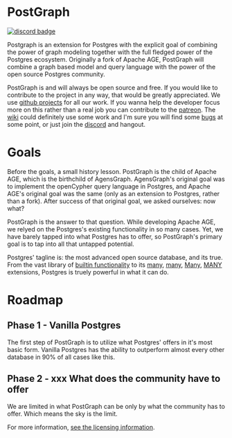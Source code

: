 # PostGraph

[![discord badge](https://img.shields.io/discord/1036610864071053413?label=discord&logo=discord&style=plastic)](https://discord.gg/KDTTx2vz2m)

Postgraph is an extension for Postgres with the explicit goal of combining the power of graph modeling together with the full fledged power of the Postgres ecosystem. Originally a fork of Apache AGE, PostGraph will combine a graph based model and query language with the power of the open source Postgres community.

PostGraph is and will always be open source and free. If you would like to contribute to the project in any way, that would be greatly appreciated. We use [github projects](https://github.com/PostGraphDB/postgraph/projects?query=is%3Aopen) for all our work. If you wanna help the developer focus more on this rather than a real job you can contribute to the [patreon](https://www.patreon.com/PostGraph). The [wiki](https://github.com/PostGraphDB/postgraph/wiki) could definitely use some work and I'm sure you will find some [bugs](https://github.com/PostGraphDB/postgraph/issues) at some point, or just join the [discord](https://discord.gg/XEp56VaqZs) and hangout.

# Goals

Before the goals, a small history lesson. PostGraph is the child of Apache AGE, which is the birthchild of AgensGraph. AgensGraph's original goal was to implement the openCypher query language in Postgres, and Apache AGE's original goal was the same (only as an extension to Postgres, rather than a fork). After success of that original goal, we asked ourselves: now what?

PostGraph is the answer to that question. While developing Apache AGE, we relyed on the Postgres's existing functionality in so many cases. Yet, we have barely tapped into what Postgres has to offer, so PostGraph's primary goal is to tap into all that untapped potential.

Postgres' tagline is: the most advanced open source database, and its true. From the vast library of [builtin functionality](https://www.postgresql.org/docs/14/index.html) to its [many](http://www.postgis.net/), [many](https://github.com/michelp/pgsodium), [Many](https://www.timescale.com/), [MANY](https://www.citusdata.com/) extensions, Postgres is truely powerful in what it can do.

# Roadmap

## Phase 1 - Vanilla Postgres

The first step of PostGraph is to utilize what Postgres' offers in it's most basic form. Vanilla Postgres has the ability to outperform almost every other database in 90% of all cases like this. 

## Phase 2 - xxx What does the community have to offer

We are limited in what PostGraph can be only by what the community has to offer. Which means the sky is the limit.

For more information, [see the licensing information](https://github.com/PostGraphDB/postgraph/blob/PG14/LICENSE).
